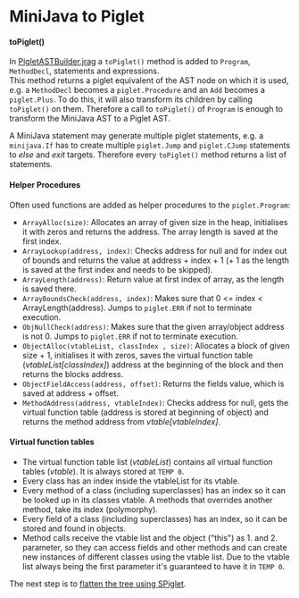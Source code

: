 # MiniJava to Piglet

#### toPiglet()
In [PigletASTBuilder.jrag](/minijava/PigletASTBuilder.jrag) a `toPiglet()` method is added to `Program`, `MethodDecl`, statements and expressions. <br/>
This method returns a piglet equivalent of the AST node on which it is used, e.g. a `MethodDecl` becomes a `piglet.Procedure` and an `Add` becomes a `piglet.Plus`. To do this, it will also transform its children by calling `toPiglet()` on them. Therefore a call to `toPiglet()` of `Program` is enough to transform the MiniJava AST to a Piglet AST.

A MiniJava statement may generate multiple piglet statements, e.g. a `minijava.If` has to create multiple `piglet.Jump` and `piglet.CJump` statements to *else* and *exit* targets. Therefore every `toPiglet()` method returns a list of statements.


#### Helper Procedures
Often used functions are added as helper procedures to the `piglet.Program`:
+ `ArrayAlloc(size)`: Allocates an array of given size in the heap, initialises it with zeros and returns the address. The array length is saved at the first index.
+ `ArrayLookup(address, index)`: Checks address for null and for index out of bounds and returns the value at address + index + 1 (+ 1 as the length is saved at the first index and needs to be skipped).
+ `ArrayLength(address)`: Return value at first index of array, as the length is saved there.
+ `ArrayBoundsCheck(address, index)`: Makes sure that 0 <= index < ArrayLength(address). Jumps to `piglet.ERR` if not to terminate execution.
+ `ObjNullCheck(address)`: Makes sure that the given array/object address is not 0. Jumps to `piglet.ERR` if not to terminate execution.
+ `ObjectAlloc(vtableList, classIndex , size)`: Allocates a block of given size + 1, initialises it with zeros, saves the virtual function table (*vtableList[classIndex]*) address at the beginning of the block and then returns the blocks address.
+ `ObjectFieldAccess(address, offset)`: Returns the fields value, which is saved at address + offset.
+ `MethodAddress(address, vtableIndex)`: Checks address for null, gets the virtual function table (address is stored at beginning of object) and returns the method address from *vtable[vtableIndex]*.


#### Virtual function tables
+ The virtual function table list (*vtableList*) contains all virtual function tables (*vtable*). It is always stored at `TEMP 0`.
+ Every class has an index inside the vtableList for its vtable.
+ Every method of a class (including superclasses) has an index so it can be looked up in its classes vtable. A methods that overrides another method, take its index (polymorphy).
+ Every field of a class (including superclasses) has an index, so it can be stored and found in objects.
+ Method calls receive the vtable list and the object ("this") as 1. and 2. parameter, so they can access fields and other methods and can create new instances of different classes using the vtable list. Due to the vtable list always being the first parameter it's guaranteed to have it in `TEMP 0`.

The next step is to [flatten the tree using SPiglet](/docs/PigletToSPiglet.md).
